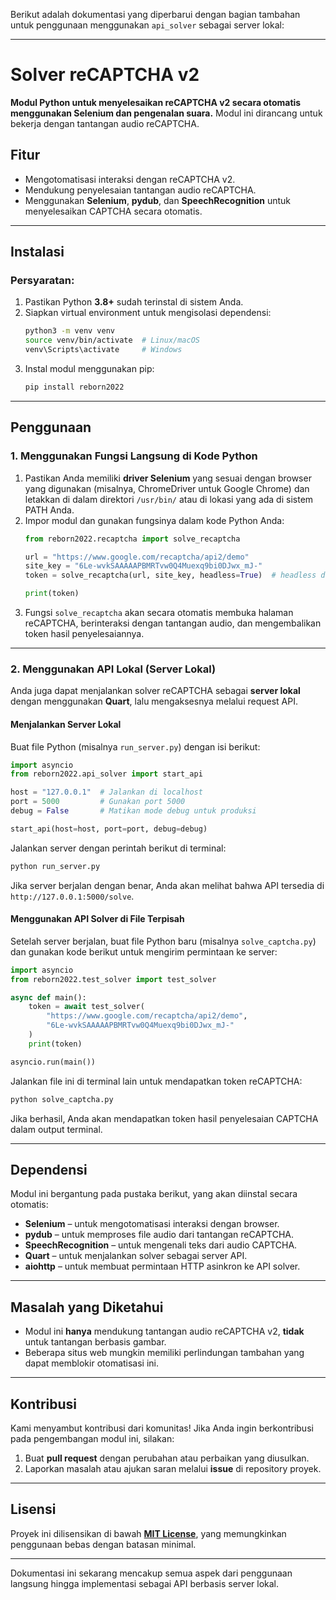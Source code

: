 Berikut adalah dokumentasi yang diperbarui dengan bagian tambahan untuk penggunaan menggunakan `api_solver` sebagai server lokal:  

---  

# **Solver reCAPTCHA v2**  

**Modul Python untuk menyelesaikan reCAPTCHA v2 secara otomatis menggunakan Selenium dan pengenalan suara.** Modul ini dirancang untuk bekerja dengan tantangan audio reCAPTCHA.  

## **Fitur**  
- Mengotomatisasi interaksi dengan reCAPTCHA v2.  
- Mendukung penyelesaian tantangan audio reCAPTCHA.  
- Menggunakan **Selenium**, **pydub**, dan **SpeechRecognition** untuk menyelesaikan CAPTCHA secara otomatis.  

---  

## **Instalasi**  

### **Persyaratan:**  
1. Pastikan Python **3.8+** sudah terinstal di sistem Anda.  
2. Siapkan virtual environment untuk mengisolasi dependensi:  
   ```bash
   python3 -m venv venv
   source venv/bin/activate  # Linux/macOS
   venv\Scripts\activate     # Windows
   ```
3. Instal modul menggunakan pip:  
   ```bash
   pip install reborn2022
   ```  

---  

## **Penggunaan**  

### **1. Menggunakan Fungsi Langsung di Kode Python**  

1. Pastikan Anda memiliki **driver Selenium** yang sesuai dengan browser yang digunakan (misalnya, ChromeDriver untuk Google Chrome) dan letakkan di dalam direktori `/usr/bin/` atau di lokasi yang ada di sistem PATH Anda.  
2. Impor modul dan gunakan fungsinya dalam kode Python Anda:  
   ```python
   from reborn2022.recaptcha import solve_recaptcha

   url = "https://www.google.com/recaptcha/api2/demo"
   site_key = "6Le-wvkSAAAAAPBMRTvw0Q4Muexq9bi0DJwx_mJ-"
   token = solve_recaptcha(url, site_key, headless=True)  # headless default True

   print(token)
   ```
3. Fungsi `solve_recaptcha` akan secara otomatis membuka halaman reCAPTCHA, berinteraksi dengan tantangan audio, dan mengembalikan token hasil penyelesaiannya.  

---  

### **2. Menggunakan API Lokal (Server Lokal)**  

Anda juga dapat menjalankan solver reCAPTCHA sebagai **server lokal** dengan menggunakan **Quart**, lalu mengaksesnya melalui request API.  

#### **Menjalankan Server Lokal**  

Buat file Python (misalnya `run_server.py`) dengan isi berikut:  

```python
import asyncio
from reborn2022.api_solver import start_api

host = "127.0.0.1"  # Jalankan di localhost
port = 5000         # Gunakan port 5000
debug = False       # Matikan mode debug untuk produksi

start_api(host=host, port=port, debug=debug)
```

Jalankan server dengan perintah berikut di terminal:  

```bash
python run_server.py
```

Jika server berjalan dengan benar, Anda akan melihat bahwa API tersedia di `http://127.0.0.1:5000/solve`.  

#### **Menggunakan API Solver di File Terpisah**  

Setelah server berjalan, buat file Python baru (misalnya `solve_captcha.py`) dan gunakan kode berikut untuk mengirim permintaan ke server:  

```python
import asyncio
from reborn2022.test_solver import test_solver

async def main():
    token = await test_solver(
        "https://www.google.com/recaptcha/api2/demo",
        "6Le-wvkSAAAAAPBMRTvw0Q4Muexq9bi0DJwx_mJ-"
    )
    print(token)

asyncio.run(main())
```

Jalankan file ini di terminal lain untuk mendapatkan token reCAPTCHA:  

```bash
python solve_captcha.py
```

Jika berhasil, Anda akan mendapatkan token hasil penyelesaian CAPTCHA dalam output terminal.  

---  

## **Dependensi**  

Modul ini bergantung pada pustaka berikut, yang akan diinstal secara otomatis:  
- **Selenium** – untuk mengotomatisasi interaksi dengan browser.  
- **pydub** – untuk memproses file audio dari tantangan reCAPTCHA.  
- **SpeechRecognition** – untuk mengenali teks dari audio CAPTCHA.  
- **Quart** – untuk menjalankan solver sebagai server API.  
- **aiohttp** – untuk membuat permintaan HTTP asinkron ke API solver.  

---  

## **Masalah yang Diketahui**  
- Modul ini **hanya** mendukung tantangan audio reCAPTCHA v2, **tidak** untuk tantangan berbasis gambar.  
- Beberapa situs web mungkin memiliki perlindungan tambahan yang dapat memblokir otomatisasi ini.  

---  

## **Kontribusi**  
Kami menyambut kontribusi dari komunitas! Jika Anda ingin berkontribusi pada pengembangan modul ini, silakan:  
1. Buat **pull request** dengan perubahan atau perbaikan yang diusulkan.  
2. Laporkan masalah atau ajukan saran melalui **issue** di repository proyek.  

---  

## **Lisensi**  
Proyek ini dilisensikan di bawah **[MIT License](LICENSE)**, yang memungkinkan penggunaan bebas dengan batasan minimal.  

---

Dokumentasi ini sekarang mencakup semua aspek dari penggunaan langsung hingga implementasi sebagai API berbasis server lokal.
